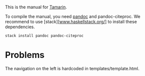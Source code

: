 This is the manual for [Tamarin](https://github.com/tamarin-prover/tamarin-prover).

To compile the manual, you need [pandoc](http://pandoc.org) and pandoc-citeproc.
We recommend to use [stack][www.haskellstack.org/] to install these dependencies.

    stack install pandoc pandoc-citeproc

# Problems

The navigation on the left is hardcoded in templates/template.html.
